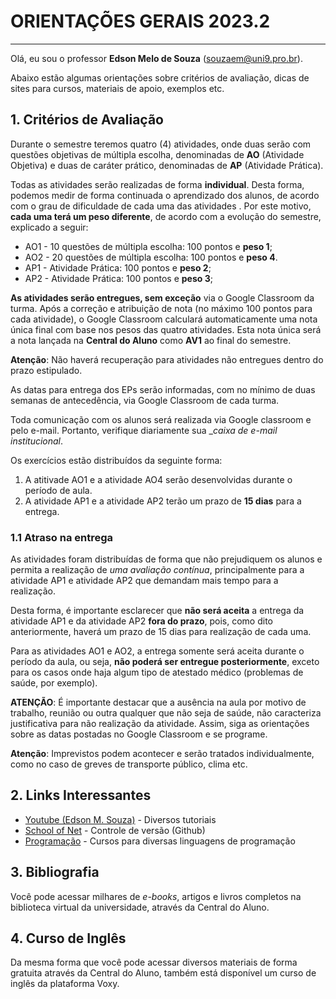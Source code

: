 # ORIENTAÇÕES GERAIS 2023.2

___

Olá, eu sou o professor __Edson Melo de Souza__ (<souzaem@uni9.pro.br>).

Abaixo estão algumas orientações sobre critérios de avaliação, dicas de sites para cursos, materiais de apoio, exemplos etc.

## 1. Critérios de Avaliação

Durante o semestre teremos quatro (4) atividades, onde duas serão com questões objetivas de múltipla escolha, denominadas de __AO__ (Atividade Objetiva) e duas de caráter prático, denominadas de __AP__ (Atividade Prática).

Todas as atividades serão realizadas de forma __individual__. Desta forma, podemos medir de forma continuada o aprendizado dos alunos, de acordo com o grau de dificuldade de cada uma das atividades . Por este motivo, __cada uma terá um peso diferente__, de acordo com a evolução do semestre, explicado a seguir:

* AO1 - 10 questões de múltipla escolha: 100 pontos e __peso 1__;
* AO2 - 20 questões de múltipla escolha: 100 pontos e __peso 4__.
* AP1 - Atividade Prática: 100 pontos e __peso 2__;
* AP2 - Atividade Prática: 100 pontos e __peso 3__;

__As atividades serão entregues, sem exceção__ via o Google Classroom da turma. Após a correção e atribuição de nota (no máximo 100 pontos para cada atividade), o Google Classroom calculará automaticamente uma nota única final com base nos pesos das quatro atividades. Esta nota única será a nota lançada na __Central do Aluno__ como __AV1__ ao final do semestre.

__Atenção__: Não haverá recuperação para atividades não entregues dentro do prazo estipulado.

As datas para entrega dos EPs serão informadas, com no mínimo de duas semanas de antecedência, via Google Classroom de cada turma.

Toda comunicação com os alunos será realizada via Google classroom e pelo e-mail. Portanto, verifique diariamente sua __caixa de e-mail _institucional__.

Os exercícios estão distribuídos da seguinte forma:

1. A atitivade AO1 e a atividade AO4 serão desenvolvidas durante o período de aula.
2. A atividade AP1 e a atividade AP2 terão um prazo de __15 dias__ para a entrega.

### 1.1 Atraso na entrega

As atividades foram distribuídas de forma que não prejudiquem os alunos e permita a realização de _uma avaliação contínua_, principalmente para a atividade AP1 e atividade AP2 que demandam mais tempo para a realização.

Desta forma, é importante esclarecer que __não será aceita__ a entrega da atividade AP1 e da atividade AP2 __fora do prazo__, pois, como dito anteriormente, haverá um prazo de 15 dias para realização de cada uma.

Para as atividades AO1 e AO2, a entrega somente será aceita durante o período da aula, ou seja, __não poderá ser entregue posteriormente__, exceto para os casos onde haja algum tipo de atestado médico (problemas de saúde, por exemplo).

__ATENÇÃO__: É importante destacar que a ausência na aula por motivo de trabalho, reunião ou outra qualquer que não seja de saúde, não caracteriza justificativa para não realização da atividade. Assim, siga as orientações sobre as datas postadas no Google Classroom e se programe.

__Atenção__: Imprevistos podem acontecer e serão tratados individualmente, como no caso de greves de transporte público, clima etc.

## 2. Links Interessantes

* [Youtube (Edson M. Souza)](https://youtu.be/aqErh3MlJsE) - Diversos tutoriais
* [School of Net](https://www.schoolofnet.com/curso/git/controle-de-versao/git-e-github/) - Controle de versão (Github)
* [Programação](https://www.w3schools.com/) - Cursos para diversas linguagens de programação

## 3. Bibliografia

Você pode acessar milhares de _e-books_, artigos e livros completos na biblioteca virtual da universidade, através da Central do Aluno.

## 4. Curso de Inglês

Da mesma forma que você pode acessar diversos materiais de forma gratuita através da Central do Aluno, também está disponível um curso de inglês da plataforma Voxy.
